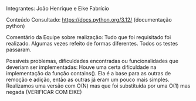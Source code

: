 Integrantes:
João Henrique e Eike Fabrício

Conteúdo Consultado:
https://docs.python.org/3.12/ (documentação python)

Comentário da Equipe sobre realização:
Tudo que foi requisitado foi realizado. Algumas vezes refeito de formas diferentes. Todos os testes passaram.


Possíveis problemas, dificuldades encontradas ou funcionalidades que deveriam ser implementadas:
Houve uma certa dificuldade na implementação da função contains(). Ela é a base para as outras de remoção e adição, então as outras já eram um pouco mais simples. Realizamos uma versão com O(N) mas que foi substituída por uma O(1) mas negada (VERIFICAR COM EIKE)
